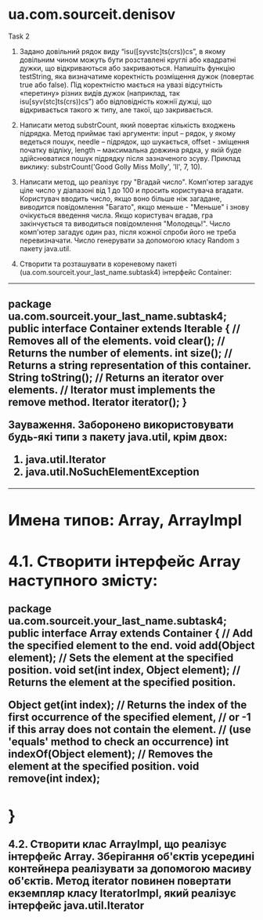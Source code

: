 # ua.com.sourceit.denisov
Task 2

1. Задано довільний рядок виду “isu([syvstc]ts(crs))cs”, в якому довільним
чином можуть бути розставлені круглі або квадратні дужки, що відкриваються
або закриваються. Напишіть функцію testString, яка визначатиме коректність
розміщення дужок (повертає true або false). Під коректністю мається на увазі
відсутність «перетину» різних видів дужок (наприклад, так
isu[syv(stc]ts(crs))cs”) або відповідність кожнії дужці, що відкривається такого
ж типу, але такої, що закривається.

2. Написати метод substrCount, який повертає кількість входжень підрядка.
Метод приймає такі аргументи: input – рядок, у якому ведеться пошук, needle
– підрядок, що шукається, offset - зміщення початку відліку, length –
максимальна довжина рядка, у якій буде здійснюватися пошук підрядку після
зазначеного зсуву. Приклад виклику: substrCount('Good Golly Miss Molly', 'll', 7,
10).

3. Написати метод, що реалізує гру "Вгадай число". Комп'ютер загадує ціле
число у діапазоні від 1 до 100 и просить користувача вгадати. Користувач
вводить число, якщо воно більше ніж загадане, виводится повідомлення
"Багато", якщо меньше - "Меньше" і знову очікується введення числа. Якщо
користувач вгадав, гра закінчується та виводиться повідомлення "Молодець!".
Число комп'ютер загадує один раз, після кожної спроби його не треба
перевизначати. Число генерувати за допомогою класу Random з пакету
java.util.

4. Створити та розташувати в кореневому пакеті
(ua.com.sourceit.your_last_name.subtask4) інтерфейс Container:
-----------------------------

package ua.com.sourceit.your_last_name.subtask4;
public interface Container extends Iterable<Object> {
// Removes all of the elements.
void clear();
// Returns the number of elements.
int size();
// Returns a string representation of this container.
String toString();
// Returns an iterator over elements.
// Iterator must implements the remove method.
Iterator<Object> iterator();
}
-----------------------------
Зауваження. Заборонено використовувати будь-які типи з пакету java.util, крім
двох:
1) java.util.Iterator
2) java.util.NoSuchElementException
-------------------------------------------------------
Имена типов: Array, ArrayImpl
-------------------------------------------------------
4.1. Створити інтерфейс Array наступного змісту:
-----------------------------
package ua.com.sourceit.your_last_name.subtask4;
public interface Array extends Container {
// Add the specified element to the end.
void add(Object element);
// Sets the element at the specified position.
void set(int index, Object element);
// Returns the element at the specified position.

Object get(int index);
// Returns the index of the first occurrence of the specified element,
// or -1 if this array does not contain the element.
// (use 'equals' method to check an occurrence)
int indexOf(Object element);
// Removes the element at the specified position.
void remove(int index);

}
-----------------------------
4.2. Створити клас ArrayImpl, що реалізує інтерфейс Array.
Зберігання об'єктів усередині контейнера реалізувати за допомогою масиву
об'єктів.
Метод iterator повинен повертати екземпляр класу IteratorImpl, який реалізує
інтерфейс java.util.Iterator<Object>.
Клас IteratorImpl має бути визначений усередині класу ArrayImpl (є внутрішнім
класом).
Якщо у контейнер були додані за допомогою методу add три елементи A, B, C,
то:
1) метод toString повинен повертати рядок "[A, B, C]"
2) порядок обходу елементів контейнера ітератором: A B C

4.3. У класі ArrayImpl створити метод main, в якому продемонструвати роботу:
1) всіх методів інтерфейсу Array (включаючи успадковані від Container та
Iterable);
2) всіх методів інтерфейсу Iterator (hasNext/next/remove).


Task 3

1. У тексті немає слів, що починаються з однакових літер. Надрукувати слова
тексту так, щоб остання літера кожного слова збігалася з першою літерою
наступного слова. Якщо всі слова не можна надрукувати в такому порядку,
знайти такий ланцюжок, який складається з найбільшої кількості слів.

2. Текст шифрується за таким правилом: з вихідного тексту вибирається 1, 4, 7,
10-й і т.д. (до кінця тексту) символи, потім 2, 5, 8, 11-й і т.д. (до кінця тексту),
потім 3, 6, 9, 12-й і т.д. Зашифрувати заданий текст.

3. Всі слова англійського тексту розсортувати за зростанням кількості заданої
літери в слові. Слова з однаковою кількістю розташувати за абеткою.

4. У реченні з n слів перше слово поставити на місце другого, друге - на місце
третього, і т.д. (n-1)-е слово - місце n-го, n-е слово поставити на місце першого.
У вихідному і перетвореному реченнях між словами повинні бути або один
пропуск, або розділовий знак і один пропуск.

5. Здійснити форматування заданого тексту з вирівнюванням ліворуч.
Програма повинна розбивати текст на рядки з довжиною, що не перевищує
заданої кількості символів. Якщо чергове слово не може розміститися у
поточному рядку, його необхідно переносити на наступний.

Task 4
V-I
1. Створити клас Notepad (записник) з внутрішнім класом або класами, за
допомогою об'єктів якого можуть зберігатися декілька записів на одну дату.
2. Створити та заповнити файл випадковими цілими числами. Відсортувати
вміст файлу за зростанням.
3. Ввести рядки із файлу, записати до списку. Вивести рядки у файл у
зворотному порядку.
4. Ввести число, занести його цифри у стек. Вивести число, у якого цифри йдуть
у зворотному порядку.
5. Розробити багатопотоковий додаток. Використовувати можливості, які
надає пакет java.util.concurrent. Не використовувати слово synchronized. Усі
сутності, які бажають отримати доступ до ресурсу, мають бути потоками.
CallCenter. В організації працює кілька операторів. Оператор може
обслуговувати лише одного клієнта, решта має чекати своєї черги. Клієнт може
покласти трубку і зателефонувати ще раз через деякий час.
V-II
1. Реалізувати абстрактні класи або інтерфейси, а також успадкування та
поліморфізм для наступних класів: абстрактний клас Книга (Шифр, Автор,
Назва, Рік, Видавництво). Підкласи Довідник та Енциклопедія.
2. Прочитати текст Java-програми та всі слова public в оголошенні атрибутів та
методів класу замінити на слово private
3. У колі стоять N осіб, пронумерованих від 1 до N. Під час ведення рахунку по
колу викреслюється кожна друга людина, доки залишиться одна. Скласти двіпрограми, що моделюють процес. Одна зпрограм має використовувати клас
ArrayList, а друга – LinkedList. Дослідити, яка із двох програм працює швидше.
3. Реалізувати клас, що моделює роботу N-місцевої автостоянки. Машина
під'їжджає до певного місця та їде вправо, доки зустрінеться вільне місце. Клас
повинен підтримувати методи, що обслуговують приїзд та від'їзд машини.
4. Розробити багатопотоковий додаток. Використовувати можливості, які
надає пакет java.util.concurrent. Не використовувати слово synchronized. Усі
сутності, які бажають отримати доступ до ресурсу, мають бути потоками.
Маленька бібліотека. Доступні для читання кілька книг. Однакових книг у
бібліотеці немає. Деякі видаються на руки, деякі тільки у читальний зал. Читач
може брати на руки і у читальний зал кілька книг.
